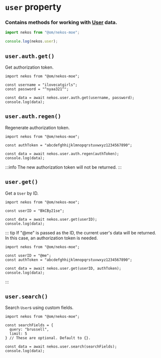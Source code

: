 # `user` property

### Contains methods for working with [User](https://docs.nekos.moe/structures.html#user-data) data.

```js
import nekos from "@om/nekos-moe";

console.log(nekos.user);
```

## `user.auth.get()`

Get authorization token.

```js{6}
import nekos from "@om/nekos-moe";

const username = "ilovecatgirls";
const password = "^nyaa321^";

const data = await nekos.user.auth.get(username, password);
console.log(data);
```

## `user.auth.regen()`

Regenerate authorization token.

```js{5}
import nekos from "@om/nekos-moe";

const authToken = "abcdefghhijklmnopqrstuvwxyz1234567890";

const data = await nekos.user.auth.regen(authToken);
console.log(data);
```
:::info
The new authorization token will not be returned.
:::

## `user.get()`

Get a `User` by ID.

```js{5}
import nekos from "@om/nekos-moe";

const userID = "BkCBy21se";

const data = await nekos.user.get(userID);
console.log(data);
```

::: tip
If "@me" is passed as the ID, the current user's data will be returned. In this case, an authorization token is needed.

```js{6}
import nekos from "@om/nekos-moe";

const userID = "@me";
const authToken = "abcdefghhijklmnopqrstuvwxyz1234567890";

const data = await nekos.user.get(userID, authToken);
console.log(data);
```
:::

## `user.search()`

Search `User`s using custom fields.

```js{8}
import nekos from "@om/nekos-moe";

const searchFields = {
  query: "brussell",
  limit: 5
} // These are optional. Default to {}.

const data = await nekos.user.search(searchFields);
console.log(data);
```
